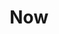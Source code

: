 ---
title: "Now"
pagination:
  data: images
  size: 1000
  alias: image
permalink: "now/"
layout: "About.html"
eleventyNavigation:
  key: Now
---